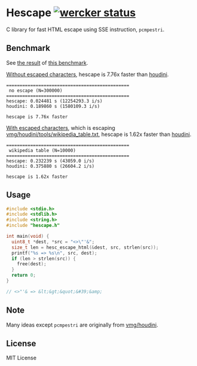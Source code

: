 # Hescape [![wercker status](https://app.wercker.com/status/cba5f4a964c895e34be39f184af59964/s/master "wercker status")](https://app.wercker.com/project/byKey/cba5f4a964c895e34be39f184af59964)

C library for fast HTML escape using SSE instruction, `pcmpestri`.

## Benchmark

See [the result](https://app.wercker.com/k0kubun/hescape/runs/build/57b0919ce8960a01001b323a?step=57b091afc164c60001dd5d6f) of [this benchmark](https://github.com/k0kubun/hescape/blob/ee34bf9c70301d4fa43ef9d88b5dafddffebc865/benchmark/benchmark.c).

[Without escaped characters](https://github.com/k0kubun/hescape/blob/ee34bf9c70301d4fa43ef9d88b5dafddffebc865/benchmark/benchmark.c#L81), hescape is 7.76x faster than [houdini](https://github.com/vmg/houdini).

```
==============================================
 no escape (N=300000)
==============================================
hescape: 0.024481 s (12254293.3 i/s)
houdini: 0.189860 s (1580109.3 i/s)

hescape is 7.76x faster
```

[With escaped characters](https://github.com/k0kubun/hescape/blob/ee34bf9c70301d4fa43ef9d88b5dafddffebc865/benchmark/benchmark.c#L84), which is escaping [vmg/houdini/tools/wikipedia\_table.txt](https://github.com/vmg/houdini/blob/59727b85553b70d468743076219e620d6c0d3cad/tools/wikipedia_table.txt), hescape is 1.62x faster than [houdini](https://github.com/vmg/houdini).

```
==============================================
 wikipedia table (N=10000)
==============================================
hescape: 0.232239 s (43059.0 i/s)
houdini: 0.375880 s (26604.2 i/s)

hescape is 1.62x faster
```

## Usage

```c
#include <stdio.h>
#include <stdlib.h>
#include <string.h>
#include "hescape.h"

int main(void) {
  uint8_t *dest, *src = "<>\"'&";
  size_t len = hesc_escape_html(&dest, src, strlen(src));
  printf("%s => %s\n", src, dest);
  if (len > strlen(src)) {
    free(dest);
  }
  return 0;
}

// <>"'& => &lt;&gt;&quot;&#39;&amp;
```

## Note

Many ideas except `pcmpestri` are originally from [vmg/houdini](https://github.com/vmg/houdini).

## License

MIT License
